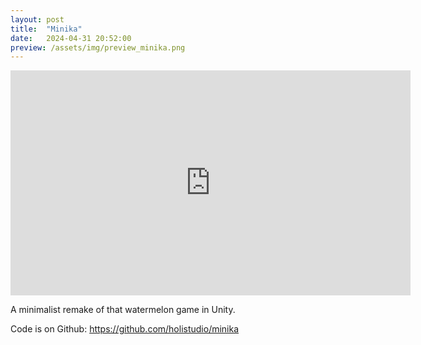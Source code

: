 ```yaml
---
layout: post
title:  "Minika"
date:   2024-04-31 20:52:00
preview: /assets/img/preview_minika.png
---
```


<iframe title="Minika" src="https://player.vimeo.com/video/1004969978?h=57b4b57ac1" width="640" height="360" frameborder="0" allow="autoplay; fullscreen; picture-in-picture" allowfullscreen ></iframe>

A minimalist remake of that watermelon game in Unity.

Code is on Github: https://github.com/holistudio/minika